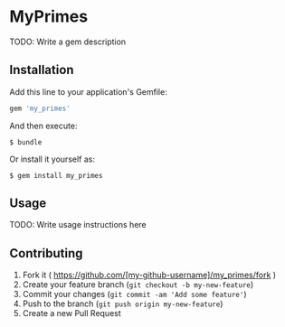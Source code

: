 # MyPrimes

TODO: Write a gem description

## Installation

Add this line to your application's Gemfile:

```ruby
gem 'my_primes'
```

And then execute:

    $ bundle

Or install it yourself as:

    $ gem install my_primes

## Usage

TODO: Write usage instructions here

## Contributing

1. Fork it ( https://github.com/[my-github-username]/my_primes/fork )
2. Create your feature branch (`git checkout -b my-new-feature`)
3. Commit your changes (`git commit -am 'Add some feature'`)
4. Push to the branch (`git push origin my-new-feature`)
5. Create a new Pull Request
